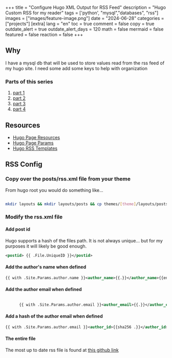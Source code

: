 +++
title =  "Configure Hugo XML Output for RSS Feed"
description = "Hugo Custom RSS for my reader"
tags = ['python', "mysql","databases", "rss"]
images = ["images/feature-image.png"]
date = "2024-06-28"
categories = ["projects"]
[extra]
lang = "en"
toc = true
comment = false
copy = true
outdate_alert = true
outdate_alert_days = 120
math = false
mermaid = false
featured = false
reaction = false
+++


## Why

I have a mysql db that will be used to store values read from the rss feed of my hugo site. I need some add some keys to help with organization
   

### Parts of this series

1. [part 1](https://jnapolitano.com/en/posts/hugo-social-publisher/)
2. [part 2](https://jnapolitano.com/en/posts/python-rss-reader/)
3. [part 3](https://jnapolitano.com/en/posts/mysql-install-buntu/)
4. [part 4](https://jnapolitano.com/en/posts/mysql-config/)



## Resources

* [Hugo Page Resources](https://gohugo.io/content-management/page-resources/)
* [Hugo Page Params](https://gohugo.io/methods/page/params/)
* [Hugo RSS Templates](https://gohugo.io/templates/rss/)


## RSS Config

### Copy over the posts/rss.xml file from your theme

From hugo root you would do something like...

```bash

mkdir layouts && mkdir layouts/posts && cp themes/[theme]/layouts/posts/index.xml

```

### Modify the rss.xml file

#### Add post id

Hugo supports a hash of the files path. It is not always unique... but for my purposes it will likely be good enough.  

``` xml
<postid> {{ .File.UniqueID }}</postid>
```

#### Add the author's name when defined

```xml
{{ with .Site.Params.author.name }}<author_name>{{.}}</author_name>{{end}}
```

#### Add the author email when defined

```xml

      {{ with .Site.Params.author.email }}<author_email>{{.}}</author_email>{{end}}
```

#### Add a hash of the author email when defined

```xml
{{ with .Site.Params.author.email }}<author_id>{{sha256 .}}</author_id>{{end}}
```

#### The entire file

The most up to date rss file is found at [this github link](https://github.com/justin-napolitano/jnapolitano.com/blob/main/layouts/posts/rss.xml)
